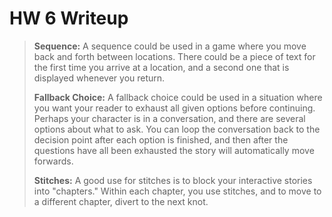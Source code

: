 # HW 6 Writeup

> **Sequence:** A sequence could be used in a game where you move back and forth between locations. There could be a piece of text for the first time you arrive at a location, and a second one that is displayed whenever you return.
> 
> **Fallback Choice:** A fallback choice could be used in a situation where you want your reader to exhaust all given options before continuing. Perhaps your character is in a conversation, and there are several options about what to ask. You can loop the conversation back to the decision point after each option is finished, and then after the questions have all been exhausted the story will automatically move forwards.
> 
> **Stitches:** A good use for stitches is to block your interactive stories into "chapters." Within each chapter, you use stitches, and to move to a different chapter, divert to the next knot.
